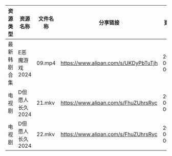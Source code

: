 | 资源类型   | 资源名称       | 文件名称   | 分享链接                                 | 更新时间                |
| ------ | ---------- | ------ | ------------------------------------ | ------------------- |
| 最新韩剧合集 | E恶魔游戏2024  | 09.mp4 | https://www.alipan.com/s/UKDyPbTuTjh | 2024-06-19 00:05:23 |
| 电视剧    | D但愿人长久2024 | 21.mkv | https://www.alipan.com/s/FhuZUhrsRyc | 2024-06-19 00:05:11 |
| 电视剧    | D但愿人长久2024 | 22.mkv | https://www.alipan.com/s/FhuZUhrsRyc | 2024-06-19 00:05:11 |
